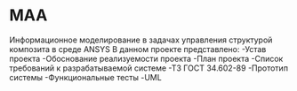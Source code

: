 # MAA
Информационное моделирование в задачах управления структурой композита в среде ANSYS
В данном проекте представлено:
   -Устав проекта
   -Обоснование реализуемости проекта
   -План проекта
   -Список требований к разрабатываемой системе
   -ТЗ ГОСТ 34.602-89
   -Прототип системы
   -Функциональные тесты
   -UML
